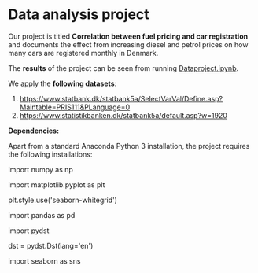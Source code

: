 # Data analysis project

Our project is titled **Correlation between fuel pricing and car registration** and documents the effect from increasing diesel and petrol prices on how many cars are registered monthly in Denmark.

The **results** of the project can be seen from running [Dataproject.ipynb](Dataproject.ipynb).

We apply the **following datasets**:

1. https://www.statbank.dk/statbank5a/SelectVarVal/Define.asp?Maintable=PRIS111&PLanguage=0 
2. https://www.statistikbanken.dk/statbank5a/default.asp?w=1920

**Dependencies:** 

Apart from a standard Anaconda Python 3 installation, the project requires the following installations:

import numpy as np

import matplotlib.pyplot as plt

plt.style.use('seaborn-whitegrid')

import pandas as pd

import pydst

dst = pydst.Dst(lang='en')

import seaborn as sns
